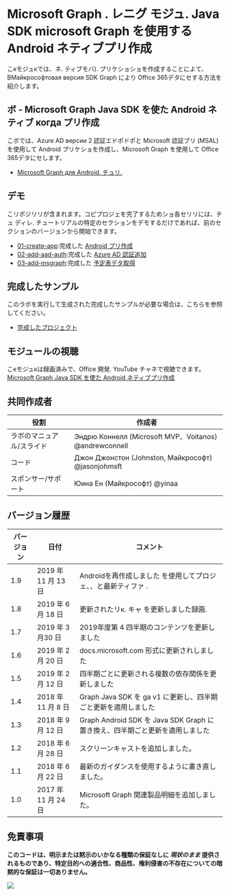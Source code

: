 # <a name="microsoft-graph-----microsoft-graph-java-sdk--android--"></a>Microsoft Graph . レニグ モジュ. Java SDK microsoft Graph を使用する Android ネティブプリ作成

こкモジュкでは、ネ. ティブモバ). プリケショショを作成することによて、ВМайкрософтовая версия SDK Graph により Office 365デタにセする方法を紹介します。

## <a name="---microsoft-graph-java-sdk--android--"></a>ボ - Microsoft Graph Java SDK を使た Android ネティブ когда プリ作成

こボでは、Azure AD версии 2 認証エドポドポと Microsoft 認証ブリ (MSAL) を使用して Android プリケショを作成し、Microsoft Graph を使用して Office 365デタにセします。

- [Microsoft Graph для Android. チュリ.](https://docs.microsoft.com/graph/tutorials/android)

## <a name=""></a>デモ

こリポジリリが含まれます。コピプロジェを完了するためショ各セリリには、チュ ディレ[](./demos). チュートリアルの特定のセクションをデモするだけであれば、前のセクションのバージョンから開始できます。

- [01-create-app](demos/01-create-app):完成した [Android プリ作成](https://docs.microsoft.com/graph/tutorials/android?tutorial-step=1)
- [02-add-aad-auth](demos/02-add-aad-auth):完成した [Azure AD 認証追加](https://docs.microsoft.com/graph/tutorials/android?tutorial-step=3)
- [03-add-msgraph](demos/03-add-msgraph):完成した [予定表デタ取得](https://docs.microsoft.com/graph/tutorials/android?tutorial-step=4)

## <a name=""></a>完成したサンプル

このラボを実行して生成された完成したサンプルが必要な場合は、こちらを参照してください。

- [完成したプロジェクト](demos/03-add-msgraph)

## <a name=""></a>モジュールの視聴

こкモジュкは録画済みで、Office 開発. YouTube チャネで視聴できます。 [Microsoft Graph Java SDK を使た Android ネティブプリ作成](https://youtu.be/BLmOmv4FSsQ)

## <a name=""></a>共同作成者

| 役割 | 作成者 |
| -------------------- | ------------------------------------------------------- |
| ラボのマニュアル/スライド | Эндрю Коннелл (Microsoft MVP、Voitanos) @andrewconnell |
| コード | Джон Джонстон (Johnston, Майкрософт) @jasonjohmsft |
| スポンサー/サポート | Юина Ен (Майкрософт) @yinaa |

## <a name=""></a>バージョン履歴

| バージョン | 日付 | コメント |
| ------- | ------------------ | -------------------------------------------------------------------------- |
| 1.9 | 2019 年 11 月 13 日 | Androidを再作成しました を使用してプロジェ、、と最新ティファ . |
| 1.8 | 2019 年 6 月 18 日 | 更新されたリк. キャ を更新しました録画. |
| 1.7 | 2019 年 3 月30 日 | 2019年度第 4 四半期のコンテンツを更新しました |
| 1.6 | 2019 年 2 月 20 日 | docs.microsoft.com 形式に更新されしました |
| 1.5 | 2019 年 2 月 12 日 | 四半期ごとに更新される複数の依存関係を更新しました |
| 1.4 | 2018 年 11 月 8 日 | Graph Java SDK を ga v1 に更新し、四半期ごと更新を適用しました |
| 1.3 | 2018 年 9 月 12 日 | Graph Android SDK を Java SDK Graph に置き換え、四半期ごと更新を適用しました |
| 1.2 | 2018 年 6 月 28 日 | スクリーンキャストを追加しました。 |
| 1.1 | 2018 年 6 月 22 日 | 最新のガイダンスを使用するように書き直しました。 |
| 1.0 | 2017 年 11 月 24 日 | Microsoft Graph 関連製品明細を追加しました。 |

## <a name=""></a>免責事項

**このコードは、明示または黙示のいかなる種類の保証なしに _現状のまま_ 提供されるものであり、特定目的への適合性、商品性、権利侵害の不存在についての暗黙的な保証は一切ありません。**

<!-- markdownlint-disable MD033 -->
<img src="https://telemetry.sharepointpnp.com/msgraph-training-android" />
